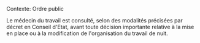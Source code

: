 Contexte: Ordre public

Le médecin du travail est consulté, selon des modalités précisées par décret en Conseil d'Etat, avant toute décision importante relative à la mise en place ou à la modification de l'organisation du travail de nuit.
